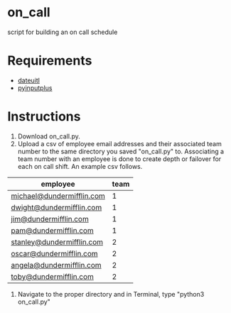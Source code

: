 # on_call
script for building an on call schedule

# Requirements
* [dateuitl](https://pypi.org/project/python-dateutil/)
* [pyinputplus](https://pypi.org/project/PyInputPlus/)

# Instructions
1. Download on_call.py.
1. Upload a csv of employee email addresses and their associated team number to the same directory you saved "on_call.py" to. Associating a team number with an employee is done to create depth or failover for each on call shift. An example csv follows.

employee|team
--------|----
michael@dundermifflin.com|1
dwight@dundermifflin.com|1
jim@dundermifflin.com|1
pam@dundermifflin.com|1
stanley@dundermifflin.com|2
oscar@dundermifflin.com|2
angela@dundermifflin.com|2
toby@dundermifflin.com|2

1. Navigate to the proper directory and in Terminal, type "python3 on_call.py"


